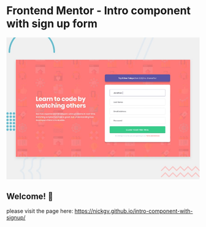 # Frontend Mentor - Intro component with sign up form

![Design preview for the Intro component with sign up form coding challenge](./design/desktop-preview.jpg)

## Welcome! 👋

please visit the page here: https://nickgv.github.io/intro-component-with-signup/